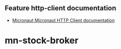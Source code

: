 ## Feature http-client documentation

- [Micronaut Micronaut HTTP Client documentation](https://docs.micronaut.io/latest/guide/index.html#httpClient)

# mn-stock-broker
